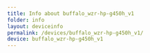 ```yaml
---
title: Info about buffalo_wzr-hp-g450h_v1
folder: info
layout: deviceinfo
permalink: /devices/buffalo_wzr-hp-g450h_v1/
device: buffalo_wzr-hp-g450h_v1
---
```

